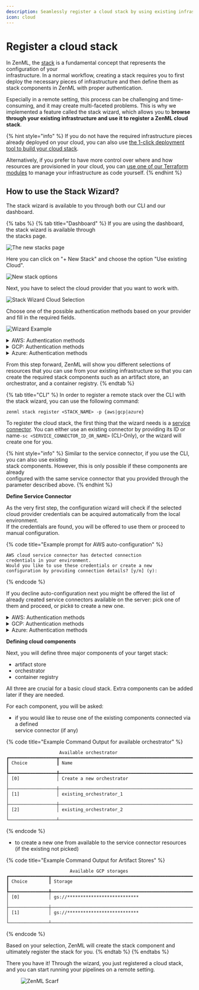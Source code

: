 ```yaml
---
description: Seamlessly register a cloud stack by using existing infrastructure
icon: cloud
---
```


# Register a cloud stack

In ZenML, the [stack](https://docs.zenml.io/user-guides/production-guide/understand-stacks) is a fundamental concept that represents the configuration of your\
infrastructure. In a normal workflow, creating a stack requires you to first deploy the necessary pieces of infrastructure and then define them as stack components in ZenML with proper authentication.

Especially in a remote setting, this process can be challenging and time-consuming, and it may create multi-faceted problems. This is why we implemented a feature called the stack wizard, which allows you to **browse through your existing infrastructure and use it to register a ZenML cloud stack**.

{% hint style="info" %}
If you do not have the required infrastructure pieces already deployed on your cloud, you can also use [the 1-click deployment tool to build your cloud stack](deploy-a-cloud-stack.md).

Alternatively, if you prefer to have more control over where and how resources are provisioned in your cloud, you can [use one of our Terraform modules](deploy-a-cloud-stack-with-terraform.md) to manage your infrastructure as code yourself.
{% endhint %}

## How to use the Stack Wizard?

The stack wizard is available to you through both our CLI and our dashboard.

{% tabs %}
{% tab title="Dashboard" %}
If you are using the dashboard, the stack wizard is available through\
the stacks page.

![The new stacks page](../../../.gitbook/assets/stack-wizard-new-stack.png)

Here you can click on "+ New Stack" and choose the option "Use existing Cloud".

![New stack options](../../../.gitbook/assets/stack-wizard-options.png)

Next, you have to select the cloud provider that you want to work with.

![Stack Wizard Cloud Selection](../../../.gitbook/assets/stack-wizard-cloud-selection.png)

Choose one of the possible authentication methods based on your provider and fill in the required fields.

![Wizard Example](../../../.gitbook/assets/stack-wizard-example.png)

<details>

<summary>AWS: Authentication methods</summary>

If you select `aws` as your cloud provider, and you haven't selected a connector\
or declined auto-configuration, you will be prompted to select an authentication method for your cloud connector.

{% code title="Available authentication methods for AWS" %}
```
                  Available authentication methods for AWS                   
┏━━━━━━━━━┳━━━━━━━━━━━━━━━━━━━━━━━━━━━━━━━━┳━━━━━━━━━━━━━━━━━━━━━━━━━━━━━━━━┓
┃ Choice  ┃ Name                           ┃ Required                       ┃
┡━━━━━━━━━╇━━━━━━━━━━━━━━━━━━━━━━━━━━━━━━━━╇━━━━━━━━━━━━━━━━━━━━━━━━━━━━━━━━┩
│ [0]     │ AWS Secret Key                 │ aws_access_key_id  (AWS Access │
│         │                                │ Key ID)                        │
│         │                                │ aws_secret_access_key  (AWS    │
│         │                                │ Secret Access Key)             │
│         │                                │ region  (AWS Region)           │
│         │                                │                                │
├─────────┼────────────────────────────────┼────────────────────────────────┤
│ [1]     │ AWS STS Token                  │ aws_access_key_id  (AWS Access │
│         │                                │ Key ID)                        │
│         │                                │ aws_secret_access_key  (AWS    │
│         │                                │ Secret Access Key)             │
│         │                                │ aws_session_token  (AWS        │
│         │                                │ Session Token)                 │
│         │                                │ region  (AWS Region)           │
│         │                                │                                │
├─────────┼────────────────────────────────┼────────────────────────────────┤
│ [2]     │ AWS IAM Role                   │ aws_access_key_id  (AWS Access │
│         │                                │ Key ID)                        │
│         │                                │ aws_secret_access_key  (AWS    │
│         │                                │ Secret Access Key)             │
│         │                                │ region  (AWS Region)           │
│         │                                │ role_arn  (AWS IAM Role ARN)   │
│         │                                │                                │
├─────────┼────────────────────────────────┼────────────────────────────────┤
│ [3]     │ AWS Session Token              │ aws_access_key_id  (AWS Access │
│         │                                │ Key ID)                        │
│         │                                │ aws_secret_access_key  (AWS    │
│         │                                │ Secret Access Key)             │
│         │                                │ region  (AWS Region)           │
│         │                                │                                │
├─────────┼────────────────────────────────┼────────────────────────────────┤
│ [4]     │ AWS Federation Token           │ aws_access_key_id  (AWS Access │
│         │                                │ Key ID)                        │
│         │                                │ aws_secret_access_key  (AWS    │
│         │                                │ Secret Access Key)             │
│         │                                │ region  (AWS Region)           │
│         │                                │                                │
└─────────┴────────────────────────────────┴────────────────────────────────┘
```
{% endcode %}

</details>

<details>

<summary>GCP: Authentication methods</summary>

If you select `gcp` as your cloud provider, and you haven't selected a connector\
or declined auto-configuration, you will be prompted to select an authentication\
method for your cloud connector.

{% code title="Available authentication methods for GCP" %}
```
                  Available authentication methods for GCP                   
┏━━━━━━━━━┳━━━━━━━━━━━━━━━━━━━━━━━━━━━━━━━━┳━━━━━━━━━━━━━━━━━━━━━━━━━━━━━━━━┓
┃ Choice  ┃ Name                           ┃ Required                       ┃
┡━━━━━━━━━╇━━━━━━━━━━━━━━━━━━━━━━━━━━━━━━━━╇━━━━━━━━━━━━━━━━━━━━━━━━━━━━━━━━┩
│ [0]     │ GCP User Account               │ user_account_json  (GCP User   │
│         │                                │ Account Credentials JSON       │
│         │                                │ optionally base64 encoded.)    │
│         │                                │ project_id  (GCP Project ID    │
│         │                                │ where the target resource is   │
│         │                                │ located.)                      │
│         │                                │                                │
├─────────┼────────────────────────────────┼────────────────────────────────┤
│ [1]     │ GCP Service Account            │ service_account_json  (GCP     │
│         │                                │ Service Account Key JSON       │
│         │                                │ optionally base64 encoded.)    │
│         │                                │                                │
├─────────┼────────────────────────────────┼────────────────────────────────┤
│ [2]     │ GCP External Account           │ external_account_json  (GCP    │
│         │                                │ External Account JSON          │
│         │                                │ optionally base64 encoded.)    │
│         │                                │ project_id  (GCP Project ID    │
│         │                                │ where the target resource is   │
│         │                                │ located.)                      │
│         │                                │                                │
├─────────┼────────────────────────────────┼────────────────────────────────┤
│ [3]     │ GCP Oauth 2.0 Token            │ token  (GCP OAuth 2.0 Token)   │
│         │                                │ project_id  (GCP Project ID    │
│         │                                │ where the target resource is   │
│         │                                │ located.)                      │
│         │                                │                                │
├─────────┼────────────────────────────────┼────────────────────────────────┤
│ [4]     │ GCP Service Account            │ service_account_json  (GCP     │
│         │ Impersonation                  │ Service Account Key JSON       │
│         │                                │ optionally base64 encoded.)    │
│         │                                │ target_principal  (GCP Service │
│         │                                │ Account Email to impersonate)  │
│         │                                │                                │
└─────────┴────────────────────────────────┴────────────────────────────────┘
```
{% endcode %}

</details>

<details>

<summary>Azure: Authentication methods</summary>

If you select `azure` as your cloud provider, and you haven't selected a\
connector or declined auto-configuration, you will be prompted to select an\
authentication method for your cloud connector.

{% code title="Available authentication methods for Azure" %}
```
    Available authentication methods for AZURE                         
┏━━━━━━━━┳━━━━━━━━━━━━━━━━━━━━━━━━━┳━━━━━━━━━━━━━━━━━━━━━━━━━━━━━━━━━━━━┓
┃ Choice ┃ Name                    ┃ Required                           ┃
┡━━━━━━━━╇━━━━━━━━━━━━━━━━━━━━━━━━━╇━━━━━━━━━━━━━━━━━━━━━━━━━━━━━━━━━━━━┩
│ [0]    │ Azure Service Principal │ client_secret  (Service principal  │
│        │                         │ client secret)                     │
│        │                         │ tenant_id  (Azure Tenant ID)       │
│        │                         │ client_id  (Azure Client ID)       │
│        │                         │                                    │
├────────┼─────────────────────────┼────────────────────────────────────┤
│ [1]    │ Azure Access Token      │ token  (Azure Access Token)        │
│        │                         │                                    │
└────────┴─────────────────────────┴────────────────────────────────────┘
```
{% endcode %}

</details>

From this step forward, ZenML will show you different selections of resources that you can use from your existing infrastructure so that you can create the required stack components such as an artifact store, an orchestrator, and a container registry.
{% endtab %}

{% tab title="CLI" %}
In order to register a remote stack over the CLI with the stack wizard, you can use the following command:

```shell
zenml stack register <STACK_NAME> -p {aws|gcp|azure}
```

To register the cloud stack, the first thing that the wizard needs is a [service connector](../auth-management/service-connectors-guide.md). You can either use an existing connector by providing its ID or name`-sc <SERVICE_CONNECTOR_ID_OR_NAME>` (CLI-Only), or the wizard will create one for you.

{% hint style="info" %}
Similar to the service connector, if you use the CLI, you can also use existing\
stack components. However, this is only possible if these components are already\
configured with the same service connector that you provided through the\
parameter described above.
{% endhint %}

**Define Service Connector**

As the very first step, the configuration wizard will check if the selected\
cloud provider credentials can be acquired automatically from the local environment.\
If the credentials are found, you will be offered to use them or proceed to\
manual configuration.

{% code title="Example prompt for AWS auto-configuration" %}
```
AWS cloud service connector has detected connection 
credentials in your environment.
Would you like to use these credentials or create a new 
configuration by providing connection details? [y/n] (y):
```
{% endcode %}

If you decline auto-configuration next you might be offered the list of already created service connectors available on the server: pick one of them and proceed, or pick`0` to create a new one.

<details>

<summary>AWS: Authentication methods</summary>

If you select `aws` as your cloud provider, and you haven't selected a connector\
or declined auto-configuration, you will be prompted to select an authentication\
method for your cloud connector.

{% code title="Available authentication methods for AWS" %}
```
                  Available authentication methods for AWS                   
┏━━━━━━━━━┳━━━━━━━━━━━━━━━━━━━━━━━━━━━━━━━━┳━━━━━━━━━━━━━━━━━━━━━━━━━━━━━━━━┓
┃ Choice  ┃ Name                           ┃ Required                       ┃
┡━━━━━━━━━╇━━━━━━━━━━━━━━━━━━━━━━━━━━━━━━━━╇━━━━━━━━━━━━━━━━━━━━━━━━━━━━━━━━┩
│ [0]     │ AWS Secret Key                 │ aws_access_key_id  (AWS Access │
│         │                                │ Key ID)                        │
│         │                                │ aws_secret_access_key  (AWS    │
│         │                                │ Secret Access Key)             │
│         │                                │ region  (AWS Region)           │
│         │                                │                                │
├─────────┼────────────────────────────────┼────────────────────────────────┤
│ [1]     │ AWS STS Token                  │ aws_access_key_id  (AWS Access │
│         │                                │ Key ID)                        │
│         │                                │ aws_secret_access_key  (AWS    │
│         │                                │ Secret Access Key)             │
│         │                                │ aws_session_token  (AWS        │
│         │                                │ Session Token)                 │
│         │                                │ region  (AWS Region)           │
│         │                                │                                │
├─────────┼────────────────────────────────┼────────────────────────────────┤
│ [2]     │ AWS IAM Role                   │ aws_access_key_id  (AWS Access │
│         │                                │ Key ID)                        │
│         │                                │ aws_secret_access_key  (AWS    │
│         │                                │ Secret Access Key)             │
│         │                                │ region  (AWS Region)           │
│         │                                │ role_arn  (AWS IAM Role ARN)   │
│         │                                │                                │
├─────────┼────────────────────────────────┼────────────────────────────────┤
│ [3]     │ AWS Session Token              │ aws_access_key_id  (AWS Access │
│         │                                │ Key ID)                        │
│         │                                │ aws_secret_access_key  (AWS    │
│         │                                │ Secret Access Key)             │
│         │                                │ region  (AWS Region)           │
│         │                                │                                │
├─────────┼────────────────────────────────┼────────────────────────────────┤
│ [4]     │ AWS Federation Token           │ aws_access_key_id  (AWS Access │
│         │                                │ Key ID)                        │
│         │                                │ aws_secret_access_key  (AWS    │
│         │                                │ Secret Access Key)             │
│         │                                │ region  (AWS Region)           │
│         │                                │                                │
└─────────┴────────────────────────────────┴────────────────────────────────┘
```
{% endcode %}

</details>

<details>

<summary>GCP: Authentication methods</summary>

If you select `gcp` as your cloud provider, and you haven't selected a connector\
or declined auto-configuration, you will be prompted to select an authentication\
method for your cloud connector.

{% code title="Available authentication methods for GCP" %}
```
                  Available authentication methods for GCP                   
┏━━━━━━━━━┳━━━━━━━━━━━━━━━━━━━━━━━━━━━━━━━━┳━━━━━━━━━━━━━━━━━━━━━━━━━━━━━━━━┓
┃ Choice  ┃ Name                           ┃ Required                       ┃
┡━━━━━━━━━╇━━━━━━━━━━━━━━━━━━━━━━━━━━━━━━━━╇━━━━━━━━━━━━━━━━━━━━━━━━━━━━━━━━┩
│ [0]     │ GCP User Account               │ user_account_json  (GCP User   │
│         │                                │ Account Credentials JSON       │
│         │                                │ optionally base64 encoded.)    │
│         │                                │ project_id  (GCP Project ID    │
│         │                                │ where the target resource is   │
│         │                                │ located.)                      │
│         │                                │                                │
├─────────┼────────────────────────────────┼────────────────────────────────┤
│ [1]     │ GCP Service Account            │ service_account_json  (GCP     │
│         │                                │ Service Account Key JSON       │
│         │                                │ optionally base64 encoded.)    │
│         │                                │                                │
├─────────┼────────────────────────────────┼────────────────────────────────┤
│ [2]     │ GCP External Account           │ external_account_json  (GCP    │
│         │                                │ External Account JSON          │
│         │                                │ optionally base64 encoded.)    │
│         │                                │ project_id  (GCP Project ID    │
│         │                                │ where the target resource is   │
│         │                                │ located.)                      │
│         │                                │                                │
├─────────┼────────────────────────────────┼────────────────────────────────┤
│ [3]     │ GCP Oauth 2.0 Token            │ token  (GCP OAuth 2.0 Token)   │
│         │                                │ project_id  (GCP Project ID    │
│         │                                │ where the target resource is   │
│         │                                │ located.)                      │
│         │                                │                                │
├─────────┼────────────────────────────────┼────────────────────────────────┤
│ [4]     │ GCP Service Account            │ service_account_json  (GCP     │
│         │ Impersonation                  │ Service Account Key JSON       │
│         │                                │ optionally base64 encoded.)    │
│         │                                │ target_principal  (GCP Service │
│         │                                │ Account Email to impersonate)  │
│         │                                │                                │
└─────────┴────────────────────────────────┴────────────────────────────────┘
```
{% endcode %}

</details>

<details>

<summary>Azure: Authentication methods</summary>

If you select `azure` as your cloud provider, and you haven't selected a\
connector or declined auto-configuration, you will be prompted to select an\
authentication method for your cloud connector.

{% code title="Available authentication methods for Azure" %}
```
    Available authentication methods for AZURE                         
┏━━━━━━━━┳━━━━━━━━━━━━━━━━━━━━━━━━━┳━━━━━━━━━━━━━━━━━━━━━━━━━━━━━━━━━━━━┓
┃ Choice ┃ Name                    ┃ Required                           ┃
┡━━━━━━━━╇━━━━━━━━━━━━━━━━━━━━━━━━━╇━━━━━━━━━━━━━━━━━━━━━━━━━━━━━━━━━━━━┩
│ [0]    │ Azure Service Principal │ client_secret  (Service principal  │
│        │                         │ client secret)                     │
│        │                         │ tenant_id  (Azure Tenant ID)       │
│        │                         │ client_id  (Azure Client ID)       │
│        │                         │                                    │
├────────┼─────────────────────────┼────────────────────────────────────┤
│ [1]    │ Azure Access Token      │ token  (Azure Access Token)        │
│        │                         │                                    │
└────────┴─────────────────────────┴────────────────────────────────────┘
```
{% endcode %}

</details>

**Defining cloud components**

Next, you will define three major components of your target stack:

* artifact store
* orchestrator
* container registry

All three are crucial for a basic cloud stack. Extra components can be added later if they are needed.

For each component, you will be asked:

* if you would like to reuse one of the existing components connected via a defined\
  service connector (if any)

{% code title="Example Command Output for available orchestrator" %}
```
                    Available orchestrator
┏━━━━━━━━━━━━━━━━━━┳━━━━━━━━━━━━━━━━━━━━━━━━━━━━━━━━━━━━━━━━━━━━━━━━━━━━┓
┃ Choice           ┃ Name                                               ┃
┡━━━━━━━━━━━━━━━━━━╇━━━━━━━━━━━━━━━━━━━━━━━━━━━━━━━━━━━━━━━━━━━━━━━━━━━━┩
│ [0]              │ Create a new orchestrator                          │
├──────────────────┼────────────────────────────────────────────────────┤
│ [1]              │ existing_orchestrator_1                            │
├──────────────────┼────────────────────────────────────────────────────┤
│ [2]              │ existing_orchestrator_2                            │
└──────────────────┴────────────────────────────────────────────────────┘
```
{% endcode %}

* to create a new one from available to the service connector resources (if the existing not picked)

{% code title="Example Command Output for Artifact Stores" %}
```
                        Available GCP storages                            
┏━━━━━━━━━━━━━━━┳━━━━━━━━━━━━━━━━━━━━━━━━━━━━━━━━━━━━━━━━━━━━━━━━━━━━━━━┓
┃ Choice        ┃ Storage                                               ┃
┡━━━━━━━━━━━━━━━╇━━━━━━━━━━━━━━━━━━━━━━━━━━━━━━━━━━━━━━━━━━━━━━━━━━━━━━━┩
│ [0]           │ gs://***************************                      │
├───────────────┼───────────────────────────────────────────────────────┤
│ [1]           │ gs://***************************                      │
└───────────────┴───────────────────────────────────────────────────────┘
```
{% endcode %}

Based on your selection, ZenML will create the stack component and ultimately register the stack for you.
{% endtab %}
{% endtabs %}

There you have it! Through the wizard, you just registered a cloud stack, and you can start running your pipelines on a remote setting.

<figure><img src="https://static.scarf.sh/a.png?x-pxid=f0b4f458-0a54-4fcd-aa95-d5ee424815bc" alt="ZenML Scarf"><figcaption></figcaption></figure>
